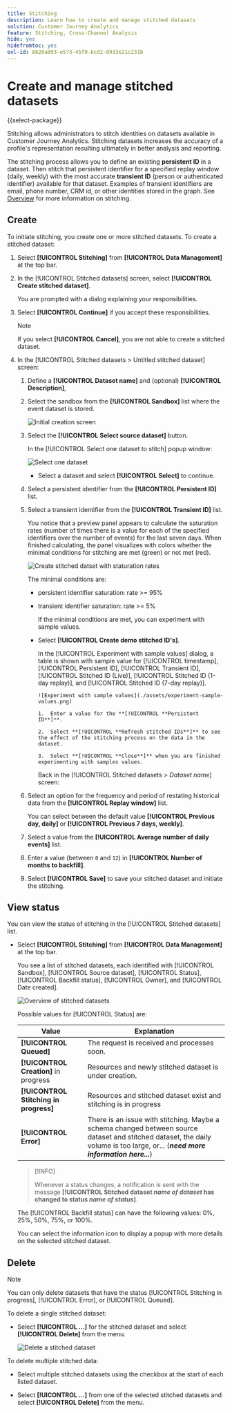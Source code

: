 ```yaml
---
title: Stitching
description: Learn how to create and manage stitched datasets
solution: Customer Journey Analytics
feature: Stitching, Cross-Channel Analysis
hide: yes
hidefromtoc: yes
exl-id: 8820a093-e573-45f9-bcd2-0933e21c231b
---
```

# Create and manage stitched datasets

{{select-package}}

Stitching allows administrators to stitch identities on datasets available in Customer Journey Analytics. Stitching datasets increases the accuracy of a profile's representation resulting ultimately in better analysis and reporting.

The stitching process allows you to define an existing **persistent ID** in a dataset. Then stitch that persistent identifier for a specified replay window (daily, weekly) with the most accurate **transient ID** (person or authenticated identifier) available for that dataset. Examples of transient identifiers are email, phone number, CRM id, or other identities stored in the graph. See [Overview](overview.md) for more information on stitching.

## Create

To initiate stitching, you create one or more stitched datasets. To create a stitched dataset:

1. Select **[!UICONTROL **Stitching**]** from **[!UICONTROL **Data Management**]** at the top bar.

2. In the [!UICONTROL Stitched datasets] screen, select **[!UICONTROL **Create stitched dataset**]**.

    You are prompted with a dialog explaining your responsibilities.

3. Select **[!UICONTROL **Continue**]** if you accept these responsibilities. 

    >[!NOTE]
    >
    >    If you select **[!UICONTROL **Cancel**]**, you are not able to create a stitched dataset.

4. In the [!UICONTROL Stitched datasets > Untitled stitched dataset] screen:

   1. Define a **[!UICONTROL **Dataset name**]** and (optional) **[!UICONTROL **Description**]**,

   2. Select the sandbox from the **[!UICONTROL **Sandbox**]** list where the event dataset is stored.

        ![Initial creation screen](./assets/create-initial.png)

   3. Select the **[!UICONTROL **Select source dataset**]** button. 

        In the [!UICONTROL Select one dataset to stitch] popup window:

        ![Select one dataset](./assets/select-one-dataset.png)

        - Select a dataset and select **[!UICONTROL **Select**]** to continue.

   4. Select a persistent identifier from the **[!UICONTROL **Persistent ID**]** list.

   5. Select a transient identifier from the **[!UICONTROL **Transient ID**]** list.

      You notice that a preview panel appears to calculate the saturation rates (number of times there is a value for each of the specified identifiers over the number of events) for the last seven days. When finished calculating, the panel visualizes with colors whether the minimal conditions for stitching are met (green) or not met (red).

      ![Create stitched datset with staturation rates](./assets/create-before-experimenting.png)
        
      The minimal conditions are:

      - persistent identifier saturation: rate >= 95%
        
      - transient identifier saturation: rate >= 5%

        If the minimal conditions are met, you can experiment with sample values.

      - Select **[!UICONTROL **Create demo stitched ID's**]**.

        In the [!UICONTROL Experiment with sample values] dialog, a table is shown with sample value for [!UICONTROL timestamp], [!UICONTROL Persistent ID], [!UICONTROL Transient ID], [!UICONTROL Stitched ID (Live)], [!UICONTROL Stitched ID (1-day replay)], and [!UICONTROL Stitched ID (7-day replay)].

            ![Experiment with sample values](./assets/experiment-sample-values.png)

            1.  Enter a value for the **[!UICONTROL **Persistent ID**]**.

            2.  Select **[!UICONTROL **Refresh stitched IDs**]** to see the effect of the stitching process on the data in the dataset.

            3.  Select **[!UICONTROL **Close**]** when you are finished experimenting with samples values.


        Back in the [!UICONTROL Stitched datasets > _Dataset name_] screen:

   6. Select an option for the frequency and period of restating historical data from the **[!UICONTROL **Replay window**]** list.  
    
        You can select between the default value **[!UICONTROL **Previous day, daily**]** or **[!UICONTROL **Previous 7 days, weekly**]**. 

   7. Select a value from the **[!UICONTROL **Average number of daily events**]** list.

   8. Enter a value (between `0` and `12`) in **[!UICONTROL **Number of months to backfill**]**.

   9. Select **[!UICONTROL **Save**]** to save your stitched dataset and initiate the stitching.

## View status

You can view the status of stitching in the [!UICONTROL Stitched datasets] list.

- Select **[!UICONTROL **Stitching**]** from **[!UICONTROL **Data Management**]** at the top bar.

  You see a list of stitched datasets, each identified with [!UICONTROL Sandbox], [!UICONTROL Source dataset], [!UICONTROL Status], [!UICONTROL Backfill status], [!UICONTROL Owner], and [!UICONTROL Date created]. 
    
  ![Overview of stitched datasets](./assets/overview-stitched-datasetts.png)
    
  Possible values for [!UICONTROL Status] are: 

  | Value | Explanation |
  |-----|-----|
  | **[!UICONTROL **Queued**]** | The request is received and processes soon. |
  | **[!UICONTROL **Creation**]** in progress | Resources and newly stitched dataset is under creation. |
  | **[!UICONTROL **Stitching in progress**]** | Resources and stitched dataset exist and stitching is in progress |
  | **[!UICONTROL **Error**]** | There is an issue with stitching. Maybe a schema changed between source dataset and stitched dataset, the daily volume is too large, or... (_**need more information here...**_) | 

  >[!INFO]
  >
  >    Whenever a status changes, a notification is sent with the message **[!UICONTROL **Stitched dataset _name of dataset_ has changed to status _name of status_**]**.


  The [!UICONTROL Backfill status] can have the following values: 0%, 25%, 50%, 75%, or 100%.

  You can select the information icon to display a popup with more details on the selected stitched dataset.


## Delete

>[!NOTE]
>
>You can only delete datasets that have the status [!UICONTROL Stitching in progress], [!UICONTROL Error], or [!UICONTROL Queued].


To delete a single stitched dataset:

- Select **[!UICONTROL **...**]** for the stitched dataset and select **[!UICONTROL **Delete**]** from the menu.

  ![Delete a stitched dataset](./assets/delete-stitched-dataset.png)

To delete multiple stitched data:

- Select multiple stitched datasets using the checkbox at the start of each listed dataset.

- Select **[!UICONTROL **...**]** from one of the selected stitched datasets and select **[!UICONTROL **Delete**]** from the menu.
